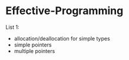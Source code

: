 # Effective-Programming

List 1:
  - allocation/deallocation for simple types
  - simple pointers
  - multiple pointers
